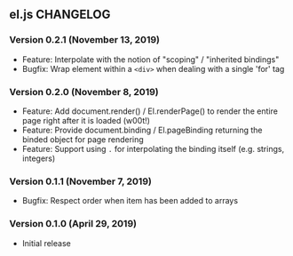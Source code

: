 ## el.js CHANGELOG

### Version 0.2.1 (November 13, 2019)

* Feature: Interpolate with the notion of "scoping" / "inherited bindings"
* Bugfix: Wrap element within a `<div>` when dealing with a single 'for' tag

### Version 0.2.0 (November 8, 2019)

* Feature: Add document.render() / El.renderPage() to render the entire page right after it is loaded (w00t!)
* Feature: Provide document.binding / El.pageBinding returning the binded object for page rendering
* Feature: Support using `.` for interpolating the binding itself (e.g. strings, integers)

### Version 0.1.1 (November 7, 2019)

* Bugfix: Respect order when item has been added to arrays

### Version 0.1.0 (April 29, 2019)

* Initial release

